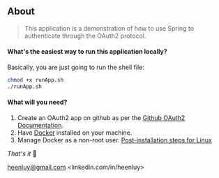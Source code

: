 ## About

> This application is a demonstration of how to use Spring to authenticate through the OAuth2 protocol.

#### What's the easiest way to run this application locally?
Basically, you are just going to run the shell file:

```bash
chmod +x runApp.sh
./runApp.sh
```

#### What will you need?
1. Create an OAuth2 app on github as per the [Github OAuth2 Documentation](https://docs.github.com/en/developers/apps/building-oauth-apps/creating-an-oauth-app).
2. Have [Docker](https://docs.docker.com/engine/install/ubuntu/) installed on your machine.
3. Manage Docker as a non-root user. [Post-installation steps for Linux](https://docs.docker.com/engine/install/linux-postinstall/)

*That's it* 🥳

<heenluy@gmail.com>
<linkedin.com/in/heenluy>
